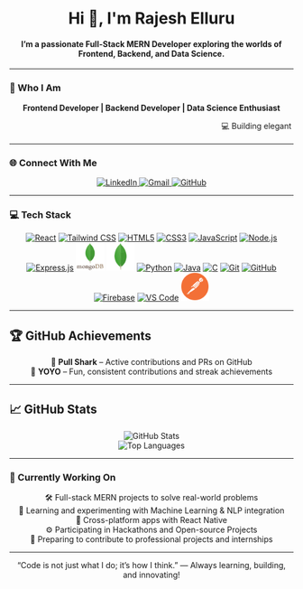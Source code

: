 <p >
  <h1 align="center">Hi 👋, I'm Rajesh Elluru</h1>
  <h4 align="center">I’m a passionate Full-Stack MERN Developer exploring the worlds of Frontend, Backend, and Data Science.</h4>
</p>

---

### 💼 Who I Am
<p align="center">
<b>Frontend Developer | Backend Developer | Data Science Enthusiast</b>
</p>

<p align="center">
<marquee behavior="scroll" direction="left" scrollamount="6">
💻 Building elegant web interfaces with React.js, React Native & Tailwind CSS | 🌐 Creating robust backends with Node.js, Express & MongoDB | 🤖 Exploring ML & NLP
</marquee>
</p>

---

### 🌐 Connect With Me
<p align="center">
  <a href="https://www.linkedin.com/in/rajesh-elluru-97ba6b356/">
    <img src="https://cdn.jsdelivr.net/gh/devicons/devicon/icons/linkedin/linkedin-original.svg" alt="LinkedIn" width="50" height="50"/>
  </a>
  <a href="mailto:rajeshelluru143@gmail.com">
    <img src="https://cdn-icons-png.flaticon.com/512/281/281769.png" alt="Gmail" width="50" height="50"/>
  </a>
  <a href="https://github.com/rajeshlru">
    <img src="https://skillicons.dev/icons?i=github" alt="GitHub" width="50" height="50"/>
  </a>
</p>


---


### 💻 Tech Stack
<p align="center">
  <a href="https://reactjs.org/"><img src="https://cdn.jsdelivr.net/gh/devicons/devicon/icons/react/react-original.svg" alt="React" width="50" height="50"/></a>
  <a href="https://tailwindcss.com/"><img src="https://upload.wikimedia.org/wikipedia/commons/d/d5/Tailwind_CSS_Logo.svg" alt="Tailwind CSS" width="50" height="50"/></a>
  <a href="https://developer.mozilla.org/en-US/docs/Web/HTML"><img src="https://cdn.jsdelivr.net/gh/devicons/devicon/icons/html5/html5-original.svg" alt="HTML5" width="50" height="50"/></a>
  <a href="https://developer.mozilla.org/en-US/docs/Web/CSS"><img src="https://cdn.jsdelivr.net/gh/devicons/devicon/icons/css3/css3-original.svg" alt="CSS3" width="50" height="50"/></a>
  <a href="https://www.javascript.com/"><img src="https://cdn.jsdelivr.net/gh/devicons/devicon/icons/javascript/javascript-original.svg" alt="JavaScript" width="50" height="50"/></a>
  <a href="https://nodejs.org/"><img src="https://cdn.jsdelivr.net/gh/devicons/devicon/icons/nodejs/nodejs-original.svg" alt="Node.js" width="50" height="50"/></a>
  <a href="https://expressjs.com/"><img src="https://cdn.jsdelivr.net/gh/devicons/devicon/icons/express/express-original.svg" alt="Express.js" width="50" height="50"/></a>
  <a href="https://www.mongodb.com/"><img src="https://raw.githubusercontent.com/devicons/devicon/master/icons/mongodb/mongodb-original-wordmark.svg" alt="MongoDB" width="50" height="50"/></a>
  <a href="https://www.mongodb.com/products/compass"><img src="https://raw.githubusercontent.com/devicons/devicon/master/icons/mongodb/mongodb-original.svg" alt="MongoDB Compass" width="50" height="50"/></a>
  <a href="https://www.python.org/"><img src="https://cdn.jsdelivr.net/gh/devicons/devicon/icons/python/python-original.svg" alt="Python" width="50" height="50"/></a>
  <a href="https://www.java.com/"><img src="https://cdn.jsdelivr.net/gh/devicons/devicon/icons/java/java-original.svg" alt="Java" width="50" height="50"/></a>
  <a href="https://en.cppreference.com/w/c"><img src="https://upload.wikimedia.org/wikipedia/commons/1/18/C_Programming_Language.svg" alt="C" width="50" height="50"/></a>
  <a href="https://git-scm.com/"><img src="https://cdn.jsdelivr.net/gh/devicons/devicon/icons/git/git-original.svg" alt="Git" width="50" height="50"/></a>
  <a href="https://github.com/rajeshlru">
    <img src="https://skillicons.dev/icons?i=github" alt="GitHub" width="50" height="50"/>
  </a>
  <a href="https://firebase.google.com/"><img src="https://cdn.jsdelivr.net/gh/devicons/devicon/icons/firebase/firebase-plain.svg" alt="Firebase" width="50" height="50"/></a>
  <a href="https://code.visualstudio.com/"><img src="https://cdn.jsdelivr.net/gh/devicons/devicon/icons/vscode/vscode-original.svg" alt="VS Code" width="50" height="50"/></a>
  <a href="https://www.postman.com/"><img src="https://raw.githubusercontent.com/devicons/devicon/master/icons/postman/postman-original.svg" alt="Postman" width="50" height="50"/></a>
</p>



---

## 🏆 GitHub Achievements
<p align="center">
🦈 <b>Pull Shark</b> – Active contributions and PRs on GitHub<br>
🎉 <b>YOYO</b> – Fun, consistent contributions and streak achievements
</p>

---

## 📈 GitHub Stats
<p align="center">
<img src="https://github-readme-stats.vercel.app/api?username=rajeshlru&show_icons=true&theme=radical" alt="GitHub Stats"><br>
<img src="https://github-readme-stats.vercel.app/api/top-langs/?username=rajeshlru&layout=compact&theme=radical" alt="Top Languages">
</p>

---

### 🧪 Currently Working On
<p align="center">
🛠 Full-stack MERN projects to solve real-world problems<br>
🤖 Learning and experimenting with Machine Learning & NLP integration<br>
📱 Cross-platform apps with React Native<br>
⚙️ Participating in Hackathons and Open-source Projects<br>
🚀 Preparing to contribute to professional projects and internships
</p>

---

<p align="center">
“Code is not just what I do; it’s how I think.” — Always learning, building, and innovating!
</p>
